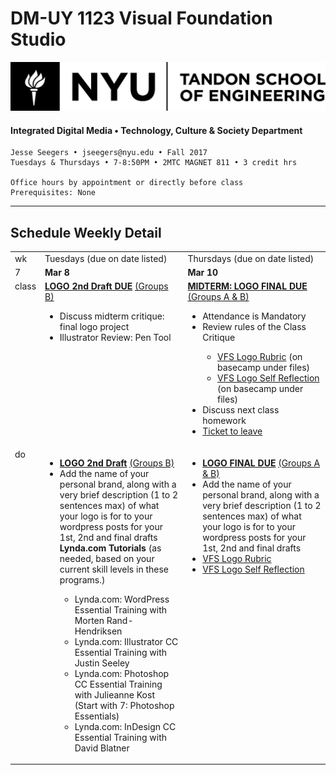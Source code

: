 # DM-UY 1123 Visual Foundation Studio

![NYU](nyu_soe_logo.png)
#### Integrated Digital Media • Technology, Culture & Society Department 

    Jesse Seegers • jseegers@nyu.edu • Fall 2017 
    Tuesdays & Thursdays • 7-8:50PM • 2MTC MAGNET 811 • 3 credit hrs

    Office hours by appointment or directly before class 
    Prerequisites: None

---

## Schedule Weekly Detail

<table>
<tr>
<td>wk</td>
<td>Tuesdays (due on date listed)</td>
<td>Thursdays (due on date listed)</td>
</tr>
<!-- dates -->
<tr>
  <td valign="top">7</td>
  <td valign="top"><strong>Mar 8</strong></td>
  <td valign="top"><strong>Mar 10</strong></td>
</tr>
<!-- class -->
<tr>
  <td valign="top" width="4%">class</td>
  <td valign="top" width="48%"><strong><a href="../projects/dm1123_vfs_projects_logo.md">LOGO 2nd Draft DUE</a></strong> <a href="../projects/dm1123_vfs_groups.md" target="_blank">(Groups B)</a>
     <ul>
   <li>Discuss midterm critique: final logo project</li>
   <li>Illustrator Review: Pen Tool</li>
  </ul></td>
</td>
  <td valign="top" width="48%">
  <a href="../projects/dm1123_vfs_projects_logo.md"><strong><a href="../projects/dm1123_vfs_projects_logo.md">MIDTERM: LOGO FINAL DUE </a></strong> <a href="../projects/dm1123_vfs_groups.md" target="_blank">(Groups A &amp; B)</a>
     <ul>
     <li>Attendance is Mandatory</li>
     <li>Review rules of the Class Critique</li>
      <ul><li><a href="https://polishedsolid.basecamphq.com/projects/12353075/file/193625822/VFS_Logo_Rubric.pdf" target="_blank">VFS Logo Rubric</a> (on basecamp under files)</li>
    <li><a href="https://polishedsolid.basecamphq.com/projects/12353075/file/193625823/VFS_logo_self_reflection.pdf" target="_blank">VFS Logo Self Reflection</a> (on basecamp under files)</li>
    </ul></li>
   <li>Discuss next class homework</li>
    <li><a href="../projects/dm1123_vfs_tickets_to_leave.md">Ticket to leave</a></li>
  </ul>

  </td>
 
</tr>


<!-- do -->
<tr>
  <td valign="top">do</td>
  <td valign="top">
  <ul>
 <li><strong><a href="../projects/dm1123_vfs_projects_logo.md">LOGO 2nd Draft</a></strong> <a href="../projects/dm1123_vfs_groups.md" target="_blank">(Groups B)</a></li>
 <li>Add the name of your personal brand, along with a very brief description (1 to 2 sentences max) of what your logo is for to your wordpress posts for your 1st, 2nd and final drafts</li>
  <strong>Lynda.com Tutorials</strong> (as needed, based on your current skill levels in these programs.)
  <ul>
  <li>Lynda.com: WordPress Essential Training with Morten Rand-Hendriksen</li>
  <li>Lynda.com: Illustrator CC Essential Training with Justin Seeley</li>
  <li>Lynda.com: Photoshop CC Essential Training with Julieanne Kost (Start with 7: Photoshop Essentials)</li>
  <li>Lynda.com: InDesign CC Essential Training with David Blatner</li>
  </ul></td>
  <td valign="top">
  <ul>
 <li><strong><a href="../projects/dm1123_vfs_projects_logo.md">LOGO FINAL DUE</a></strong> <a href="../projects/dm1123_vfs_groups.md" target="_blank">(Groups A &amp; B)</a></li>
 <li>Add the name of your personal brand, along with a very brief description (1 to 2 sentences max) of what your logo is for to your wordpress posts for your 1st, 2nd and final drafts</li>
 <li><a href="https://polishedsolid.basecamphq.com/projects/12353075/file/193625822/VFS_Logo_Rubric.pdf" target="_blank">VFS Logo Rubric</a></li>
  <li><a href="https://polishedsolid.basecamphq.com/projects/12353075/file/193625823/VFS_logo_self_reflection.pdf" target="_blank">VFS Logo Self Reflection</a></li>
</ul></td>
</tr>
</table>










